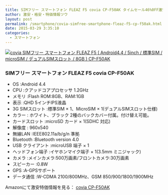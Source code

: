 ```yaml
---
title: SIMフリー スマートフォン FLEAZ F5 covia CP-F50AK タイムセール46%0FF激安特価10,900円！送料無料！
author: 激安・格安・特価情報ツウ
layout: post
permalink: /smartphone/covia-simfree-smartphone-fleaz-f5-cp-f50ak.html
date: 2015-03-29 3:35:10
categories:
  - スマートフォン
---
```

<div class="img-bg2 img_L">
<a href="http://www.amazon.co.jp/exec/obidos/ASIN/B00MHDPJ4A/tokkajohotsu-22/ref=nosim/" name="amanatulink" target="_blank"><img src="http://ecx.images-amazon.com/images/I/41X6as-BieL._SL160_.jpg" alt="covia SIMフリー スマートフォン FLEAZ F5 ( Android4.4 / 5inch / 標準SIM / microSIM / デュアルSIMスロット / 8GB ) CP-F50AK" style="border: none;" /></a>
</div>

### SIMフリー スマートフォン FLEAZ F5 covia CP-F50AK

* OS :Android 4.4
* CPU :クアッドコアプロセッサ 1.2GHz
* メモリ :Flash ROM:8GB、RAM:1GB
* 表示 :QHD 5インチIPS液晶
* 3G SIMスロット :標準SIM × 1、MicroSIM × 1(デュアルSIMスロット仕様)
* カラー : ホワイト、ブラック 2種のバックカバー付属。付け替え可能。
* カードスロット :microSD カード × 1(SDHC 対応)
* 解像度 : 960x540
* 無線LAN :IEEE802.11a/b/g/n 準拠
* Bluetooth :Bluetooth version 4.0
* USB クライアント :microUSB 端子 × 1
* ヘッドフォン端子 :イヤホンマイク端子 × 1(3.5mm ミニジャック)
* カメラ :メインカメラ:500万画素/フロントカメラ:30万画素
* スピーカー :0.8W
* GPS :A-GPSサポート
* データ通信 :W-CDMA 2100/800MHz、GSM 850/900/1800/1900MHz

Amazonにて激安特価情報を見る： <span class="fs150p"><a href="http://www.amazon.co.jp/exec/obidos/ASIN/B00MHDPJ4A/tokkajohotsu-22/ref=nosim/" target="_blank">covia CP-F50AK</a></span>
